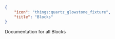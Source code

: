 ```json
{
    "icon": "things:quartz_glowstone_fixture",
    "title": "Blocks"
}
```

Documentation for all Blocks